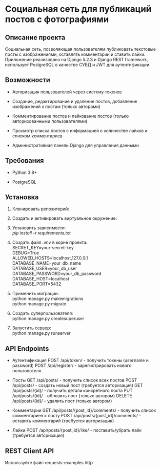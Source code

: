 ﻿# Социальная сеть для публикаций постов с фотографиями

## Описание проекта

Социальная сеть, позволяющая пользователям публиковать текстовые посты с изображениями, оставлять комментарии и ставить лайки. Приложение реализовано на Django 5.2.3 и Django REST framework, использует PostgreSQL в качестве СУБД и JWT для аутентификации.

## Возможности

- Авторизация пользователей через систему токенов

- Создание, редактирование и удаление постов, добавление изображений к постам (только авторами)

- Комментирование постов и лайкование постов (только авторизованными пользователями)

- Просмотр списка постов с информацией о количестве лайков и списком комментариев

- Административная панель Django для управления данными

## Требования

- Python 3.8+

- PostgreSQL

## Установка

1. Клонировать репозиторий:

2. Создать и активировать виртуальное окружение:

3. Установить зависимости:  
*pip install -r requirements.txt*  

4. Создать файл *.env* в корне проекта:  
SECRET\_KEY=your-secret-key  
DEBUG=True  
ALLOWED\_HOSTS=localhost,127.0.0.1  
DATABASE\_NAME=your\_db\_name  
DATABASE\_USER=your\_db\_user  
DATABASE\_PASSWORD=your\_db\_password  
DATABASE\_HOST=localhost  
DATABASE\_PORT=5432  

5. Применить миграции:  
python manage.py makemigrations  
python manage.py migrate  

6. Создать суперпользователя:  
python manage.py createsuperuser  

7. Запустить сервер:  
python manage.py runserver  

## API Endpoints

- Аутентификация
POST /api/token/ - получить токены (username и password)
POST /api/register/ - зарегистрировать нового пользователя

- Посты
GET /api/posts/ - получить список всех постов
POST /api/posts/ - создать новый пост (требуется авторизация)
GET /api/posts/{id}/ - получить детали конкретного поста
PUT /api/posts/{id}/ - обновить пост (только автором)
DELETE /api/posts/{id}/ - удалить пост (только автором)

- Комментарии
GET /api/posts/{post\_id}/comments/ - получить список комментариев к посту
POST /api/posts/{post\_id}/comments/ - оставить комментарий (требуется авторизация)

- Лайки
POST /api/posts/{post\_id}/like/ - поставить/убрать лайк (требуется авторизация)

## REST Client API

Используйте файл requests-examples.http
